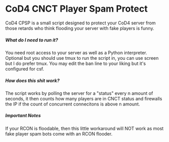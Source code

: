 # CoD4 CNCT Player Spam Protect

CoD4 CPSP is a small script designed to protect your CoD4 server from those retards who think flooding your server with fake players is funny.

##### What do I need to run it?
You need root access to your server as well as a Python interpreter. Optional but you should use tmux to run the script in, you can use screen but I do prefer tmux. You may edit the ban line to your liking but it's configured for csf.

##### How does this shit work?
The script works by polling the server for a "status" every n amount of seconds, it then counts how many players are in CNCT status and firewalls the IP if the count of concurrent connecitons is above n amount.

##### Important Notes
If your RCON is floodable, then this little workaround will NOT work as most fake player spam bots come with an RCON flooder.

